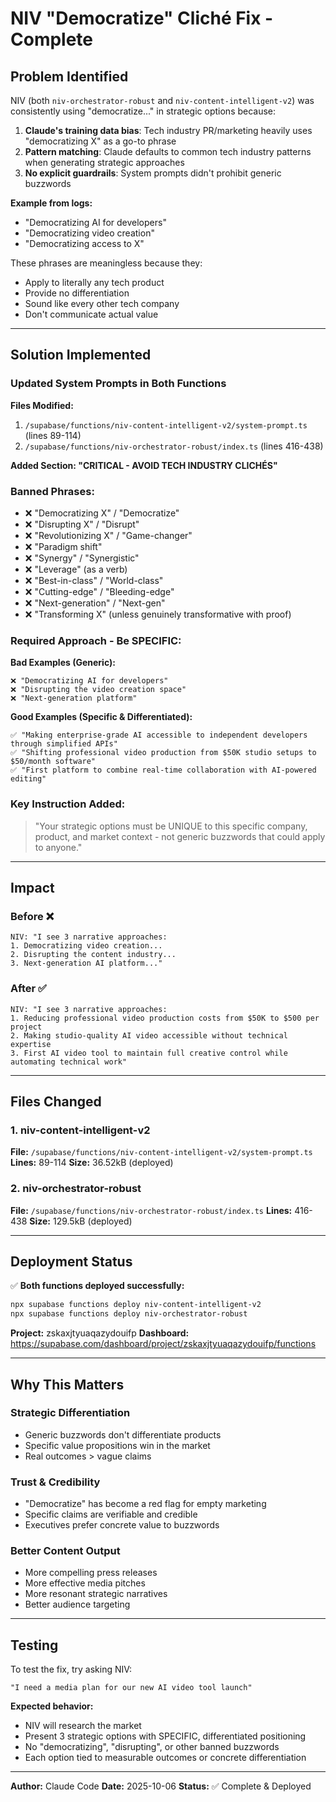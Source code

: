 # NIV "Democratize" Cliché Fix - Complete

## Problem Identified

NIV (both `niv-orchestrator-robust` and `niv-content-intelligent-v2`) was consistently using "democratize..." in strategic options because:

1. **Claude's training data bias**: Tech industry PR/marketing heavily uses "democratizing X" as a go-to phrase
2. **Pattern matching**: Claude defaults to common tech industry patterns when generating strategic approaches
3. **No explicit guardrails**: System prompts didn't prohibit generic buzzwords

**Example from logs:**
- "Democratizing AI for developers"
- "Democratizing video creation"
- "Democratizing access to X"

These phrases are meaningless because they:
- Apply to literally any tech product
- Provide no differentiation
- Sound like every other tech company
- Don't communicate actual value

---

## Solution Implemented

### Updated System Prompts in Both Functions

**Files Modified:**
1. `/supabase/functions/niv-content-intelligent-v2/system-prompt.ts` (lines 89-114)
2. `/supabase/functions/niv-orchestrator-robust/index.ts` (lines 416-438)

**Added Section: "CRITICAL - AVOID TECH INDUSTRY CLICHÉS"**

### Banned Phrases:
- ❌ "Democratizing X" / "Democratize"
- ❌ "Disrupting X" / "Disrupt"
- ❌ "Revolutionizing X" / "Game-changer"
- ❌ "Paradigm shift"
- ❌ "Synergy" / "Synergistic"
- ❌ "Leverage" (as a verb)
- ❌ "Best-in-class" / "World-class"
- ❌ "Cutting-edge" / "Bleeding-edge"
- ❌ "Next-generation" / "Next-gen"
- ❌ "Transforming X" (unless genuinely transformative with proof)

### Required Approach - Be SPECIFIC:

**Bad Examples (Generic):**
```
❌ "Democratizing AI for developers"
❌ "Disrupting the video creation space"
❌ "Next-generation platform"
```

**Good Examples (Specific & Differentiated):**
```
✅ "Making enterprise-grade AI accessible to independent developers through simplified APIs"
✅ "Shifting professional video production from $50K studio setups to $50/month software"
✅ "First platform to combine real-time collaboration with AI-powered editing"
```

### Key Instruction Added:
> "Your strategic options must be UNIQUE to this specific company, product, and market context - not generic buzzwords that could apply to anyone."

---

## Impact

### Before ❌
```
NIV: "I see 3 narrative approaches:
1. Democratizing video creation...
2. Disrupting the content industry...
3. Next-generation AI platform..."
```

### After ✅
```
NIV: "I see 3 narrative approaches:
1. Reducing professional video production costs from $50K to $500 per project
2. Making studio-quality AI video accessible without technical expertise
3. First AI video tool to maintain full creative control while automating technical work"
```

---

## Files Changed

### 1. niv-content-intelligent-v2
**File:** `/supabase/functions/niv-content-intelligent-v2/system-prompt.ts`
**Lines:** 89-114
**Size:** 36.52kB (deployed)

### 2. niv-orchestrator-robust
**File:** `/supabase/functions/niv-orchestrator-robust/index.ts`
**Lines:** 416-438
**Size:** 129.5kB (deployed)

---

## Deployment Status

✅ **Both functions deployed successfully:**
```bash
npx supabase functions deploy niv-content-intelligent-v2
npx supabase functions deploy niv-orchestrator-robust
```

**Project:** zskaxjtyuaqazydouifp
**Dashboard:** https://supabase.com/dashboard/project/zskaxjtyuaqazydouifp/functions

---

## Why This Matters

### Strategic Differentiation
- Generic buzzwords don't differentiate products
- Specific value propositions win in the market
- Real outcomes > vague claims

### Trust & Credibility
- "Democratize" has become a red flag for empty marketing
- Specific claims are verifiable and credible
- Executives prefer concrete value to buzzwords

### Better Content Output
- More compelling press releases
- More effective media pitches
- More resonant strategic narratives
- Better audience targeting

---

## Testing

To test the fix, try asking NIV:
```
"I need a media plan for our new AI video tool launch"
```

**Expected behavior:**
- NIV will research the market
- Present 3 strategic options with SPECIFIC, differentiated positioning
- No "democratizing", "disrupting", or other banned buzzwords
- Each option tied to measurable outcomes or concrete differentiation

---

**Author:** Claude Code
**Date:** 2025-10-06
**Status:** ✅ Complete & Deployed
